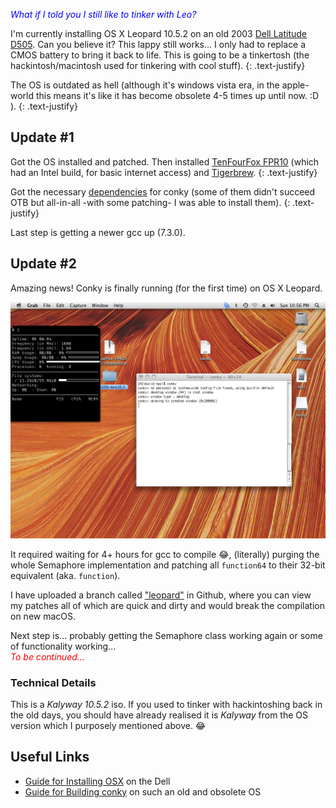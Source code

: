 <span style="color:blue">*What if I told you I still like to tinker with Leo?*</span>

I'm currently installing OS X Leopard 10.5.2 on an old 2003 [Dell Latitude D505](https://www.cnet.com/products/dell-latitude-d505/specs/).  Can you believe it? This lappy still works... I only had to replace a CMOS battery to bring it back to life.  This is going to be a tinkertosh (the hackintosh/macintosh used for tinkering with cool stuff).
{: .text-justify}

The OS is outdated as hell (although it's windows vista era, in the apple-world this means it's like it has become obsolete 4-5 times up until now. :D ).
{: .text-justify}

## Update #1

Got the OS installed and patched. Then installed [TenFourFox FPR10](https://www.floodgap.com/software/tenfourfox/) (which had an Intel build, for basic internet access) and [Tigerbrew](https://github.com/mistydemeo/tigerbrew).
{: .text-justify}

Got the necessary [dependencies](https://github.com/Conky-for-macOS/conky-for-macOS/wiki/Build#%EF%B8%8F-installing-requirements) for conky (some of them didn't succeed OTB but all-in-all -with some patching- I was able to install them).
{: .text-justify}

Last step is getting a newer gcc up (7.3.0).

## Update #2

Amazing news! Conky is finally running (for the first time) on OS X Leopard.

![tworks!](../img/it_works.png)

It required waiting for 4+ hours for gcc to compile 😂, (literally) purging the whole Semaphore implementation and patching all `function64` to their 32-bit equivalent (aka. `function`).

I have uploaded a branch called ["leopard"](https://github.com/Conky-for-macOS/conky-for-macOS/tree/_leopard_) in Github, where you can view my patches all of which are quick and dirty and would break the compilation on new macOS.

Next step is... probably getting the Semaphore class working again or some of functionality working...<br>
<span style="color:red">*To be continued...*</span>

### Technical Details
This is a *Kalyway 10.5.2* iso.  If you used to tinker with hackintoshing back in the old days, you should have already realised it is *Kalyway* from the OS version which I purposely mentioned above. 😂

## Useful Links

- [Guide for Installing OSX](https://npylhackintosh.wordpress.com/2014/07/02/kal1052-dld505/) on the Dell
- [Guide for Building conky]() on such an old and obsolete OS